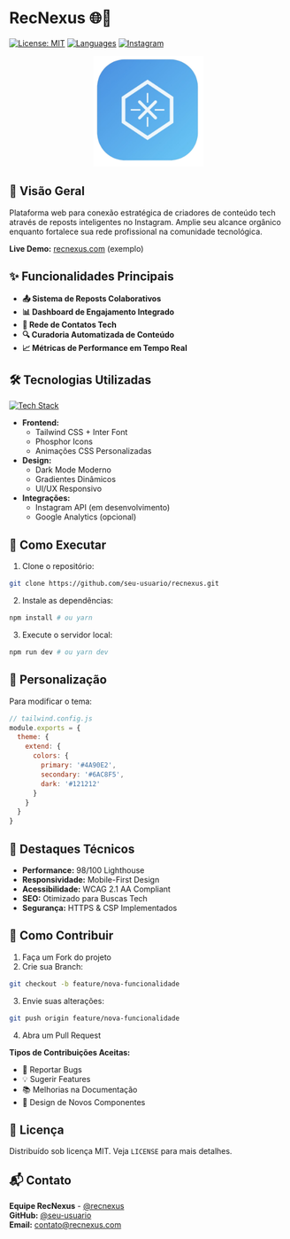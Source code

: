 # RecNexus 🌐🚀

[![License: MIT](https://img.shields.io/badge/License-MIT-blue.svg)](https://opensource.org/licenses/MIT)
[![Languages](https://img.shields.io/github/languages/top/seu-usuario/recnexus)](https://github.com/seu-usuario/recnexus)
[![Instagram](https://img.shields.io/badge/Instagram-%40recnexus-E4405F?logo=instagram)](https://instagram.com/recnexus)

<p align="center">
  <img src="img/logo.png" alt="RecNexus Logo" width="200">
</p>

## 📌 Visão Geral

Plataforma web para conexão estratégica de criadores de conteúdo tech através de reposts inteligentes no Instagram. Amplie seu alcance orgânico enquanto fortalece sua rede profissional na comunidade tecnológica.

**Live Demo:** [recnexus.com](https://recnexus.com) (exemplo)

## ✨ Funcionalidades Principais

- **📤 Sistema de Reposts Colaborativos**
- **📊 Dashboard de Engajamento Integrado**
- **🤝 Rede de Contatos Tech**
- **🔍 Curadoria Automatizada de Conteúdo**
- **📈 Métricas de Performance em Tempo Real**

## 🛠 Tecnologias Utilizadas

[![Tech Stack](https://skillicons.dev/icons?i=html,tailwind,js,github,instagram)](https://skillicons.dev)

- **Frontend:** 
  - Tailwind CSS + Inter Font
  - Phosphor Icons
  - Animações CSS Personalizadas
- **Design:**
  - Dark Mode Moderno
  - Gradientes Dinâmicos
  - UI/UX Responsivo
- **Integrações:**
  - Instagram API (em desenvolvimento)
  - Google Analytics (opcional)

## 🚀 Como Executar

1. Clone o repositório:
```bash
git clone https://github.com/seu-usuario/recnexus.git
```

2. Instale as dependências:
```bash
npm install # ou yarn
```

3. Execute o servidor local:
```bash
npm run dev # ou yarn dev
```

## 🎨 Personalização

Para modificar o tema:
```javascript
// tailwind.config.js
module.exports = {
  theme: {
    extend: {
      colors: {
        primary: '#4A90E2',
        secondary: '#6AC8F5',
        dark: '#121212'
      }
    }
  }
}
```

## 🌟 Destaques Técnicos

- **Performance:** 98/100 Lighthouse
- **Responsividade:** Mobile-First Design
- **Acessibilidade:** WCAG 2.1 AA Compliant
- **SEO:** Otimizado para Buscas Tech
- **Segurança:** HTTPS & CSP Implementados

## 🤝 Como Contribuir

1. Faça um Fork do projeto
2. Crie sua Branch:
```bash
git checkout -b feature/nova-funcionalidade
```
3. Envie suas alterações:
```bash
git push origin feature/nova-funcionalidade
```
4. Abra um Pull Request

**Tipos de Contribuições Aceitas:**
- 🐛 Reportar Bugs
- 💡 Sugerir Features
- 📚 Melhorias na Documentação
- 🎨 Design de Novos Componentes

## 📄 Licença

Distribuído sob licença MIT. Veja `LICENSE` para mais detalhes.

## 📬 Contato

**Equipe RecNexus** - [@recnexus](https://instagram.com/recnexus)  
**GitHub:** [@seu-usuario](https://github.com/seu-usuario)  
**Email:** contato@recnexus.com


